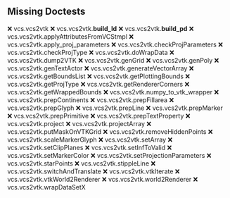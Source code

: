 Missing Doctests
----------------
:x:    vcs.vcs2vtk
:x:    vcs.vcs2vtk.__build_ld__
:x:    vcs.vcs2vtk.__build_pd__
:x:    vcs.vcs2vtk.applyAttributesFromVCStmpl
:x:    vcs.vcs2vtk.apply_proj_parameters
:x:    vcs.vcs2vtk.checkProjParameters
:x:    vcs.vcs2vtk.checkProjType
:x:    vcs.vcs2vtk.doWrapData
:x:    vcs.vcs2vtk.dump2VTK
:x:    vcs.vcs2vtk.genGrid
:x:    vcs.vcs2vtk.genPoly
:x:    vcs.vcs2vtk.genTextActor
:x:    vcs.vcs2vtk.generateVectorArray
:x:    vcs.vcs2vtk.getBoundsList
:x:    vcs.vcs2vtk.getPlottingBounds
:x:    vcs.vcs2vtk.getProjType
:x:    vcs.vcs2vtk.getRendererCorners
:x:    vcs.vcs2vtk.getWrappedBounds
:x:    vcs.vcs2vtk.numpy_to_vtk_wrapper
:x:    vcs.vcs2vtk.prepContinents
:x:    vcs.vcs2vtk.prepFillarea
:x:    vcs.vcs2vtk.prepGlyph
:x:    vcs.vcs2vtk.prepLine
:x:    vcs.vcs2vtk.prepMarker
:x:    vcs.vcs2vtk.prepPrimitive
:x:    vcs.vcs2vtk.prepTextProperty
:x:    vcs.vcs2vtk.project
:x:    vcs.vcs2vtk.projectArray
:x:    vcs.vcs2vtk.putMaskOnVTKGrid
:x:    vcs.vcs2vtk.removeHiddenPoints
:x:    vcs.vcs2vtk.scaleMarkerGlyph
:x:    vcs.vcs2vtk.setArray
:x:    vcs.vcs2vtk.setClipPlanes
:x:    vcs.vcs2vtk.setInfToValid
:x:    vcs.vcs2vtk.setMarkerColor
:x:    vcs.vcs2vtk.setProjectionParameters
:x:    vcs.vcs2vtk.starPoints
:x:    vcs.vcs2vtk.stippleLine
:x:    vcs.vcs2vtk.switchAndTranslate
:x:    vcs.vcs2vtk.vtkIterate
:x:    vcs.vcs2vtk.vtkWorld2Renderer
:x:    vcs.vcs2vtk.world2Renderer
:x:    vcs.vcs2vtk.wrapDataSetX
